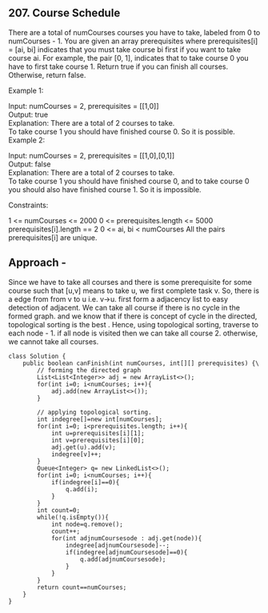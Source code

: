 ## 207. Course Schedule

There are a total of numCourses courses you have to take, labeled from 0 to numCourses - 1. You are given an array prerequisites where prerequisites[i] = [ai, bi] indicates that you must take course bi first if you want to take course ai.
For example, the pair [0, 1], indicates that to take course 0 you have to first take course 1.
Return true if you can finish all courses. Otherwise, return false.

 

Example 1:  

Input: numCourses = 2, prerequisites = [[1,0]]   
Output: true  
Explanation: There are a total of 2 courses to take.   
To take course 1 you should have finished course 0. So it is possible.  
Example 2:  

Input: numCourses = 2, prerequisites = [[1,0],[0,1]]  
Output: false  
Explanation: There are a total of 2 courses to take.   
To take course 1 you should have finished course 0, and to take course 0 you should also have finished course 1. So it is impossible.  
 

Constraints:

1 <= numCourses <= 2000
0 <= prerequisites.length <= 5000
prerequisites[i].length == 2
0 <= ai, bi < numCourses
All the pairs prerequisites[i] are unique.

## Approach - 
Since we have to take all courses and there is some prerequisite for some course such that [u,v] means to take u, we first complete task v. 
So, there is a edge from from v to u i.e.  v->u.
first form a adjacency list to easy detection of adjacent.
We can take all course if there is no cycle in the formed graph.
and we know that if there is concept of cycle in the directed, topological sorting is the best .
Hence, using topological sorting, traverse to each node -
    1.  if all node is visited then we can take all course
    2.  otherwise, we cannot take all courses.

```
class Solution {
    public boolean canFinish(int numCourses, int[][] prerequisites) {\
        // forming the directed graph
        List<List<Integer>> adj = new ArrayList<>();
        for(int i=0; i<numCourses; i++){
            adj.add(new ArrayList<>());
        } 
        
        // applying topological sorting.
        int indegree[]=new int[numCourses];
        for(int i=0; i<prerequisites.length; i++){
            int u=prerequisites[i][1];
            int v=prerequisites[i][0];
            adj.get(u).add(v);
            indegree[v]++;
        }
        Queue<Integer> q= new LinkedList<>();
        for(int i=0; i<numCourses; i++){
            if(indegree[i]==0){
                q.add(i);
            }
        }
        int count=0;
        while(!q.isEmpty()){
            int node=q.remove();
            count++;
            for(int adjnumCoursesode : adj.get(node)){
                indegree[adjnumCoursesode]--;
                if(indegree[adjnumCoursesode]==0){
                    q.add(adjnumCoursesode);
                }
            }
        }
        return count==numCourses;
    }
}
